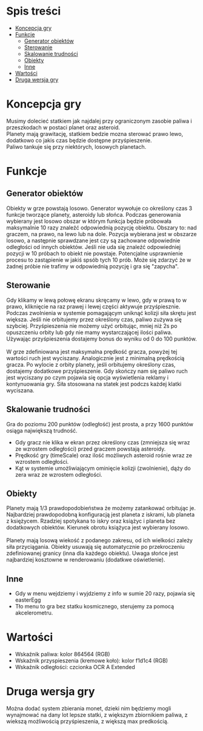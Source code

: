 # Spis treści
- [Koncepcja gry](#koncepcja-gry)
- [Funkcje](#funkcje)   
   - [Generator obiektów](#generator-obiektów)   
   - [Sterowanie](#sterowanie)   
   - [Skalowanie trudności](#skalowanie-trudności)   
   - [Obiekty](#obiekty)   
   - [Inne](#inne)
- [Wartości](#wartości)
- [Druga wersja gry](#druga-wersja-gry)

# Koncepcja gry
Musimy dolecieć statkiem jak najdalej przy ograniczonym zasobie paliwa i przeszkodach w postaci planet oraz asteroid.<br>
Planety mają grawitację, statkiem bedzie mozna sterować prawo lewo, dodatkowo co jakis czas będzie dostępne przyśpieszenie.<br>
Paliwo tankuje się przy niektórych, losowych planetach.

# Funkcje
## Generator obiektów
Obiekty w grze powstają losowo. Generator wywołuje co określony czas 3 funkcje tworzące planety, asteroidy lub słońca. Podczas generowania wybierany jest losowo obszar w którym funkcja będzie próbowała maksymalnie 10 razy znaleźć odpowiednią pozycję obiektu. Obszary to: nad graczem, na prawo, na lewo lub na dole. Pozycja wybierana jest w obszarze losowo, a następnie sprawdzane jest czy są zachowane odpowiednie odległości od innych obiektów. Jeśli nie uda się znaleźć odpowiedniej pozycji w 10 próbach to obiekt nie powstaje. Potencjalne usprawnienie procesu to zastąpienie w jakiś spsób tych 10 prób. Może się zdarzyć że w żadnej próbie nie trafimy w odpowiednią pozycję i gra się "zapycha".

## Sterowanie
Gdy klikamy w lewą połowę ekranu skręcamy w lewo, gdy w prawą to w prawo, kliknięcie na raz prawej i lewej części aktywuje przyśpiesznie. Podczas zwolnienia w systemie pomagającym uniknąć kolizji siła skrętu jest większa. Jeśli nie orbitujemy przez określony czas, paliwo zużywa się szybciej. Przyśpieszenia nie możemy użyć orbitując, mniej niż 2s po opuszczeniu orbity lub gdy nie mamy wystarczającej ilości paliwa. Używając przyśpieszenia dostajemy bonus do wyniku od 0 do 100 punktów.<br><br>
W grze zdefiniowana jest maksymalna prędkość gracza, powyżej tej wartości ruch jest wyciszany. Analogicznie jest z minimalną prędkością gracza. Po wylocie z orbity planety, jeśli orbitujemy określony czas, dostajemy dodatkowe przyśpieszenie. Gdy skończy nam się paliwo ruch jest wyciszany po czym pojawia się opcja wyświetlenia reklamy i kontynuowania gry. Siła stosowana na statek jest podczs każdej klatki wyciszana.

## Skalowanie trudności
Gra do poziomu 200 punktów (odległość) jest prosta, a przy 1600 punktów osiąga największą trudność.
- Gdy gracz nie klika w ekran przez określony czas (zmniejsza się wraz ze wzrostem odległości) przed graczem powstają asteroidy.
- Prędkość gry (timeScale) oraz ilość możliwych asteroid rośnie wraz ze wzrostem odległości.
- Kąt w systemie umożliwiającym ominięcie kolizji (zwolnienie), dąży do zera wraz ze wzrostem odległości. 

## Obiekty
Planety mają 1/3 prawdopodobieństwa że możemy zatankować orbitując je. Najbardziej prawdopodobną konfiguracją jest planeta z iskrami, lub planeta z księżycem. Rzadziej spotykana to iskry oraz książyc i planeta bez dodatkowych obiektów. Kierunek obrotu książyca jest wybierany losowo. <br><br>
Planety mają losową wiekość z podanego zakresu, od ich wielkości zależy siła przyciągania. Obiekty usuwają się automatycznie po przekroczeniu zdefiniowanej granicy (inna dla każdego obiektu). Uwaga słońce jest najbardziej kosztowne w renderowaniu (dodatkwe oświetlenie).

## Inne
- Gdy w menu wejdziemy i wyjdziemy z info w sumie 20 razy, pojawia się easterEgg
- Tło menu to gra bez statku kosmicznego, sterujemy za pomocą akcelerometru.

# Wartości
- Wskaźnik paliwa: kolor 864564  (RGB)
- Wskaźnik przyspieszenia (kremowe koło): kolor f1d1c4 (RGB)
- Wskaźnik odległości: czcionka OCR A Extended

# Druga wersja gry
Można dodać system zbierania monet, dzieki nim będziemy mogli wynajmować na dany lot lepsze statki, z większym zbiornikiem paliwa, z wiekszą możliwością przyśpieszenia, z większą max predkością.